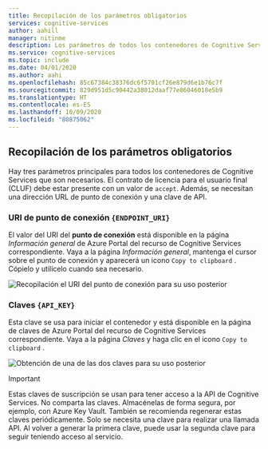```yaml
---
title: Recopilación de los parámetros obligatorios
services: cognitive-services
author: aahill
manager: nitinme
description: Los parámetros de todos los contenedores de Cognitive Services
ms.service: cognitive-services
ms.topic: include
ms.date: 04/01/2020
ms.author: aahi
ms.openlocfilehash: 85c67384c38376dc6f5701cf26e879d6e1b76c7f
ms.sourcegitcommit: 829d951d5c90442a38012daaf77e86046018e5b9
ms.translationtype: HT
ms.contentlocale: es-ES
ms.lasthandoff: 10/09/2020
ms.locfileid: "80875062"
---
```

## <a name="gathering-required-parameters"></a>Recopilación de los parámetros obligatorios

Hay tres parámetros principales para todos los contenedores de Cognitive Services que son necesarios. El contrato de licencia para el usuario final (CLUF) debe estar presente con un valor de `accept`. Además, se necesitan una dirección URL de punto de conexión y una clave de API.

### <a name="endpoint-uri-endpoint_uri"></a>URI de punto de conexión `{ENDPOINT_URI}`

El valor del URI del **punto de conexión** está disponible en la página *Información general* de Azure Portal del recurso de Cognitive Services correspondiente. Vaya a la página *Información general*, mantenga el cursor sobre el punto de conexión y aparecerá un icono `Copy to clipboard` <span class="docon docon-edit-copy x-hidden-focus"></span>. Cópielo y utilícelo cuando sea necesario.

![Recopilación el URI del punto de conexión para su uso posterior](../media/overview-endpoint-uri.png)

### <a name="keys-api_key"></a>Claves `{API_KEY}`

Esta clave se usa para iniciar el contenedor y está disponible en la página de claves de Azure Portal del recurso de Cognitive Services correspondiente. Vaya a la página *Claves* y haga clic en el icono `Copy to clipboard` <span class="docon docon-edit-copy x-hidden-focus"></span>.

![Obtención de una de las dos claves para su uso posterior](../media/keys-copy-api-key.png)

> [!IMPORTANT]
> Estas claves de suscripción se usan para tener acceso a la API de Cognitive Services. No comparta las claves. Almacénelas de forma segura, por ejemplo, con Azure Key Vault. También se recomienda regenerar estas claves periódicamente. Solo se necesita una clave para realizar una llamada API. Al volver a generar la primera clave, puede usar la segunda clave para seguir teniendo acceso al servicio.